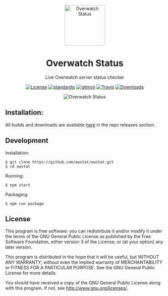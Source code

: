 <div align="center">

<a href="https://github.com/owstat/owstat/releases">
<img alt="Overwatch Status" src="https://github.com/owstat/owstat/blob/master/build/icons/owstat-icon.png?raw=true" width="128px" />
</a>

<h1> Overwatch Status </h1>
<p> Live Overwatch server status checker </p>

[![License](https://img.shields.io/aur/license/yaourt.svg?style=flat-square&colorB=f44336)](https://github.com/owstat/owstat/blob/master/LICENSE) [![standardjs](https://img.shields.io/badge/code_style-standard-brightgreen.svg?style=flat-square)](https://standardjs.com) [![gitmoji](https://img.shields.io/badge/gitmoji-%20%F0%9F%98%9C%20%F0%9F%98%8D-FFDD67.svg?style=flat-square)](https://gitmoji.carloscuesta.me/) [![Travis](https://img.shields.io/travis/owstat/owstat/master.svg?style=flat-square)](https://travis-ci.org/owstat/owstat) [![Downloads](https://img.shields.io/github/downloads/owstat/owstat/total.svg?style=flat-square)](https://github.com/owstat/owstat/releases)

<img alt="Overwatch Status" src="https://github.com/owstat/owstat/blob/master/build/Screenshot-mac.png?raw=true" />

</div>

## Installation:
All builds and downloads are available [here](https://github.com/owstat/owstat/releases) in the repo releases section.

## Development

Installation:
```
$ git clone https://github.com/owstat/owstat.git
$ cd owstat
```

Running:
```
$ npm start
```

Packaging:
```
$ npm run package
```

## License

This program is free software: you can redistribute it and/or modify
it under the terms of the GNU General Public License as published by
the Free Software Foundation, either version 3 of the License, or
(at your option) any later version.

This program is distributed in the hope that it will be useful,
but WITHOUT ANY WARRANTY; without even the implied warranty of
MERCHANTABILITY or FITNESS FOR A PARTICULAR PURPOSE.  See the
GNU General Public License for more details.

You should have received a copy of the GNU General Public License
along with this program.  If not, see <http://www.gnu.org/licenses/>.